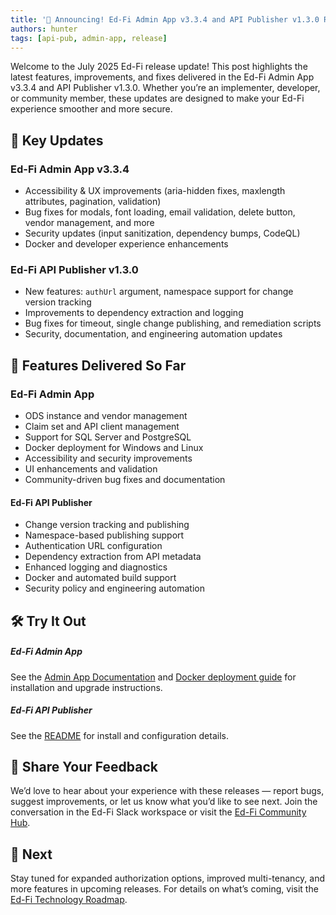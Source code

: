 ```yaml
---
title: '📢 Announcing! Ed-Fi Admin App v3.3.4 and API Publisher v1.3.0 Release'
authors: hunter
tags: [api-pub, admin-app, release]
---
```


Welcome to the July 2025 Ed-Fi release update! This post highlights the latest features, improvements, and fixes delivered in the Ed-Fi Admin App v3.3.4 and API Publisher v1.3.0. Whether you’re an implementer, developer, or community member, these updates are designed to make your Ed-Fi experience smoother and more secure.

<!-- truncate -->

## 📌 Key Updates

### Ed-Fi Admin App v3.3.4

- Accessibility & UX improvements (aria-hidden fixes, maxlength attributes, pagination, validation)
- Bug fixes for modals, font loading, email validation, delete button, vendor management, and more
- Security updates (input sanitization, dependency bumps, CodeQL)
- Docker and developer experience enhancements

### Ed-Fi API Publisher v1.3.0

- New features: `authUrl` argument, namespace support for change version tracking
- Improvements to dependency extraction and logging
- Bug fixes for timeout, single change publishing, and remediation scripts
- Security, documentation, and engineering automation updates

## 🚀 Features Delivered So Far

### Ed-Fi Admin App

- ODS instance and vendor management
- Claim set and API client management
- Support for SQL Server and PostgreSQL
- Docker deployment for Windows and Linux
- Accessibility and security improvements
- UI enhancements and validation
- Community-driven bug fixes and documentation

#### Ed-Fi API Publisher

- Change version tracking and publishing
- Namespace-based publishing support
- Authentication URL configuration
- Dependency extraction from API metadata
- Enhanced logging and diagnostics
- Docker and automated build support
- Security policy and engineering automation

## 🛠️ Try It Out

##### Ed-Fi Admin App

See the [Admin App Documentation](/reference/admin-app) and [Docker deployment guide](https://github.com/Ed-Fi-Alliance-OSS/Ed-Fi-ODS-AdminApp/tree/v3.3.4/Docker) for installation and upgrade instructions.

##### Ed-Fi API Publisher

See the [README](https://github.com/Ed-Fi-Alliance-OSS/Ed-Fi-API-Publisher/blob/v1.3.0/README.md) for install and configuration details.

## 📣 Share Your Feedback

We’d love to hear about your experience with these releases — report bugs, suggest improvements, or let us know what you’d like to see next. Join the conversation in the Ed-Fi Slack workspace or visit the [Ed-Fi Community Hub](https://community.ed-fi.org/).

## 📅 Next

Stay tuned for expanded authorization options, improved multi-tenancy, and more features in upcoming releases. For details on what’s coming, visit the [Ed-Fi Technology Roadmap](https://github.com/orgs/Ed-Fi-Alliance-OSS/projects/1/views/2).
